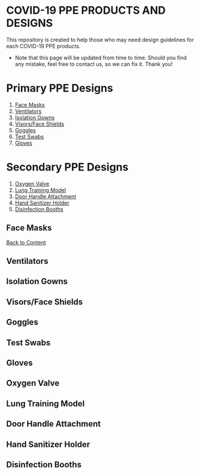# COVID-19 PPE PRODUCTS AND DESIGNS

This repository is created to help those who may need design guidelines for each COVID-19 PPE products.  
* Note that this page will be updated from time to time. Should you find any mistake, feel free to contact us, so we can fix it. Thank you!


# Primary PPE Designs

1. [Face Masks](#Face-Masks)
2. [Ventilators](#Ventilators)
3. [Isolation Gowns](#Isolation-Gowns)
4. [Visors/Face Shields](#Visors)
5. [Goggles](#Goggles)
6. [Test Swabs](#Test-Swabs)
7. [Gloves](#Gloves)

# Secondary PPE Designs

1. [Oxygen Valve](#Oxygen-Valve)
2. [Lung Training Model](#Lung-Training-Model)
3. [Door Handle Attachment](#Door-Handle-Attachment)
4. [Hand Sanitizer Holder](#Hand-Sanitizer-Holder)
5. [Disinfection Booths](#Disinfection-Booths)



## Face Masks


[Back to Content](#Primary-PPE-Designs)
## Ventilators


## Isolation Gowns


## Visors/Face Shields



## Goggles


## Test Swabs


## Gloves



## Oxygen Valve


## Lung Training Model


## Door Handle Attachment


## Hand Sanitizer Holder


## Disinfection Booths


